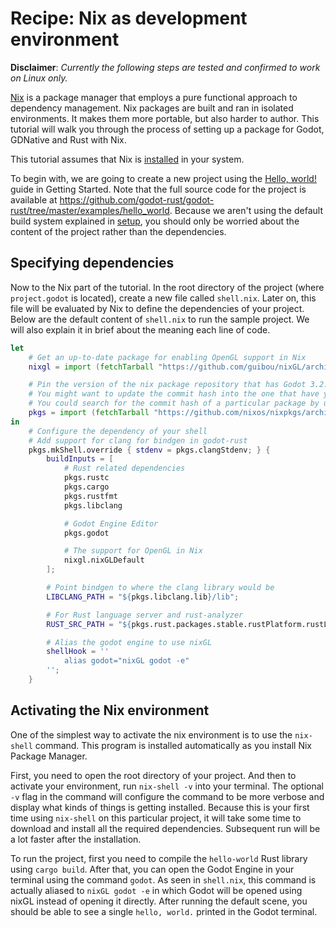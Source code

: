 # Recipe: Nix as development environment

**Disclaimer**: _Currently the following steps are tested and confirmed to work on Linux only._

[Nix](https://nixos.org/) is a package manager that employs a pure functional approach to dependency management. Nix packages are built and ran in isolated environments. It makes them more portable, but also harder to author. This tutorial will walk you through the process of setting up a package for Godot, GDNative and Rust with Nix.

This tutorial assumes that Nix is [installed](https://nixos.org/download.html#nix-quick-install) in your system.

To begin with, we are going to create a new project using the [Hello, world!](../getting-started/hello-world.md) guide in Getting Started. Note that the full source code for the project is available at https://github.com/godot-rust/godot-rust/tree/master/examples/hello_world. Because we aren't using the default build system explained in [setup](../getting-started/setup.md), you should only be worried about the content of the project rather than the dependencies.


## Specifying dependencies

Now to the Nix part of the tutorial. In the root directory of the project (where `project.godot` is located), create a new file called `shell.nix`. Later on, this file will be evaluated by Nix to define the dependencies of your project. Below are the default content of `shell.nix` to run the sample project. We will also explain it in brief about the meaning each line of code.

```nix
let
    # Get an up-to-date package for enabling OpenGL support in Nix
    nixgl = import (fetchTarball "https://github.com/guibou/nixGL/archive/master.tar.gz") {};

    # Pin the version of the nix package repository that has Godot 3.2.3 and compatible with godot-rust 0.9.3
    # You might want to update the commit hash into the one that have your desired version of Godot
    # You could search for the commit hash of a particular package by using this website https://lazamar.co.uk/nix-versions
    pkgs = import (fetchTarball "https://github.com/nixos/nixpkgs/archive/5658fadedb748cb0bdbcb569a53bd6065a5704a9.tar.gz") {};
in
    # Configure the dependency of your shell
    # Add support for clang for bindgen in godot-rust
    pkgs.mkShell.override { stdenv = pkgs.clangStdenv; } {
        buildInputs = [
            # Rust related dependencies
            pkgs.rustc
            pkgs.cargo
            pkgs.rustfmt
            pkgs.libclang

            # Godot Engine Editor
            pkgs.godot

            # The support for OpenGL in Nix
            nixgl.nixGLDefault
        ];

        # Point bindgen to where the clang library would be
        LIBCLANG_PATH = "${pkgs.libclang.lib}/lib";

        # For Rust language server and rust-analyzer
        RUST_SRC_PATH = "${pkgs.rust.packages.stable.rustPlatform.rustLibSrc}";

        # Alias the godot engine to use nixGL
        shellHook = ''
            alias godot="nixGL godot -e"
        '';
    }
```


## Activating the Nix environment

One of the simplest way to activate the nix environment is to use the `nix-shell` command. This program is installed automatically as you install Nix Package Manager.

First, you need to open the root directory of your project. And then to activate your environment, run `nix-shell -v` into your terminal. The optional `-v` flag in the command will configure the command to be more verbose and display what kinds of things is getting installed. Because this is your first time using `nix-shell` on this particular project, it will take some time to download and install all the required dependencies. Subsequent run will be a lot faster after the installation.

To run the project, first you need to compile the `hello-world` Rust library using `cargo build`. After that, you can open the Godot Engine in your terminal using the command `godot`. As seen in `shell.nix`, this command is actually aliased to `nixGL godot -e` in which Godot will be opened using nixGL instead of opening it directly. After running the default scene, you should be able to see a single `hello, world.` printed in the Godot terminal.
